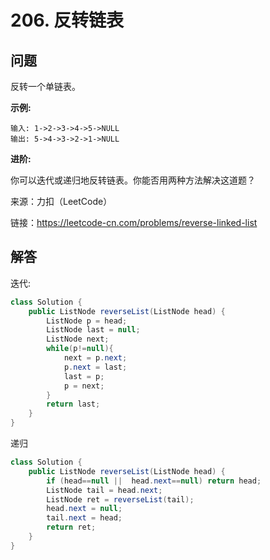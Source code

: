 # 206. 反转链表

## 问题

反转一个单链表。

**示例:**
    
    输入: 1->2->3->4->5->NULL
    输出: 5->4->3->2->1->NULL
    
**进阶:**

你可以迭代或递归地反转链表。你能否用两种方法解决这道题？

来源：力扣（LeetCode）

链接：https://leetcode-cn.com/problems/reverse-linked-list

## 解答

迭代:

```java
class Solution {
    public ListNode reverseList(ListNode head) {
        ListNode p = head;
        ListNode last = null;
        ListNode next;
        while(p!=null){
            next = p.next;
            p.next = last;
            last = p;
            p = next;
        }
        return last;
    }
}
```

递归
```java
class Solution {
    public ListNode reverseList(ListNode head) {
        if (head==null ||  head.next==null) return head;
        ListNode tail = head.next;
        ListNode ret = reverseList(tail);
        head.next = null;
        tail.next = head;
        return ret;
    }
}
```

